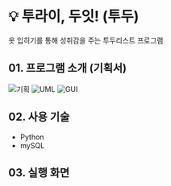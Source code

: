 # :bulb: 투라이, 두잇! (투두)
옷 입히기를 통해 성취감을 주는 투두리스트 프로그램

## 01. 프로그램 소개 (기획서)
![기획](https://user-images.githubusercontent.com/42543861/71649230-41a22380-2d50-11ea-8d7a-7224d3abb301.png)
![UML](https://user-images.githubusercontent.com/42543861/71649280-9f367000-2d50-11ea-897b-1c8acbbb8708.png)
![GUI](https://user-images.githubusercontent.com/42543861/71649288-aa899b80-2d50-11ea-81ba-160061b4fe8d.png)


## 02. 사용 기술
* Python
* mySQL


## 03. 실행 화면
